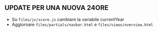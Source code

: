 UPDATE PER UNA NUOVA 24ORE
------------------------------

* Su `files/js/score.js` cambiare la variabile currentYear
* Aggiornare `files/partials/navbar.html` e `files/views/overview.html`
